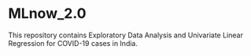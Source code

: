 # MLnow_2.0
This repository contains Exploratory Data Analysis and Univariate Linear Regression for COVID-19 cases in India.

